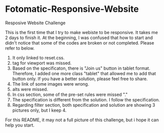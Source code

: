 # Fotomatic-Responsive-Website
 Resposive Website Challenge 

This is the first time that I try to make webiste to be responsive. It takes me 2 days to finish it. At the beginning, I was confused that how to start and didn't notice that some of the codes are broken or not completed. Please refer to below.

 1. It only linked to reset.css. 
 2. <meta> tag for viewport was missed. 
 3. Based on the specificaton, there is "Join us" button in tablet format.  Therefore, I added one more class "tablet" that allowed me to add that button only. If you have a better solution, please feel free to share. 
 4. The link of some images were wrong. 
 5. alts were missed. 
 6. In css section, some of the pre-set rules were missed "." 
 7. The specification is different from the solution. I follow the specification. 
 8. Regarding filter section, both specification and solution are showing 3 pictures only, but I keep 4. 

For this README, it may not a full picture of this challenge, but i hope it can help you start. 
 
 

